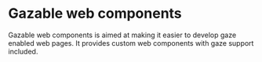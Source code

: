 # Gazable web components

Gazable web components is aimed at making it easier to develop gaze enabled web pages. It provides custom web components with gaze support included.
